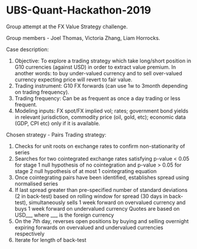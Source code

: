 # UBS-Quant-Hackathon-2019
Group attempt at the FX Value Strategy challenge.

Group members - Joel Thomas, Victoria Zhang, Liam Horrocks.

Case description:
1) Objective: To explore a trading strategy which take long/short position in G10 currencies (against USD) in order to extract value premium. In another words: to buy under-valued currency and to sell over-valued currency expecting price will revert to fair value.
2) Trading instrument: G10 FX forwards (can use 1w to 3month depending on trading frequency).
3) Trading frequency: Can be as frequent as once a day trading or less frequent.
4) Modeling inputs: FX spot/FX implied vol; rates; government bond yields in relevant jurisdiction, commodity price (oil, gold, etc); economic data (GDP, CPI etc) only if it is available.

Chosen strategy - Pairs Trading strategy:
1) Checks for unit roots on exchange rates to confirm non-stationarity of series
2) Searches for two cointegrated exchange rates satisfying p-value < 0.05 for stage 1 null hypothesis of no cointegration and p-value > 0.05 for stage 2 null hypothesis of at most 1 cointegrating equation
3) Once cointegrating pairs have been identified, establishes spread using normalised series
4) If last spread greater than pre-specified number of standard deviations (2 in back-test) based on rolling window for spread (30 days in back-test), simultaneously sells 1 week forward on overvalued currency and buys 1 week forward on undervalued currency
  Quotes are based on USD___ where ___ is the foreign currency
5) On the 7th day, reverses open positions by buying and selling overnight expiring forwards on overvalued and undervalued currencies respectively
6) Iterate for length of back-test
